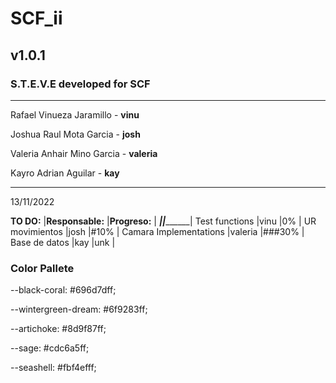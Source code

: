 # SCF_ii
## v1.0.1
### S.T.E.V.E developed for SCF
-------------------------------------
 Rafael Vinueza Jaramillo - **vinu**

 Joshua Raul Mota Garcia - **josh**
 
 Valeria Anhair Mino Garcia - **valeria**
 
 Kayro Adrian Aguilar - **kay**

-------------------------------------

13/11/2022

**TO DO:**                  |**Responsable:**   |**Progreso:**  |
____________________________|___________________|_______________|
Test functions              |vinu               |0%             |
UR movimientos              |josh               |#10%           |
Camara Implementations      |valeria            |###30%         |
Base de datos               |kay                |unk            |

### Color Pallete
--black-coral: #696d7dff;

--wintergreen-dream: #6f9283ff;

--artichoke: #8d9f87ff;

--sage: #cdc6a5ff;

--seashell: #fbf4efff;
